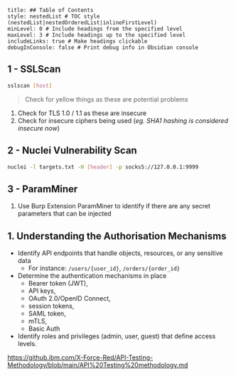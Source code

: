 ```table-of-contents
title: ## Table of Contents
style: nestedList # TOC style (nestedList|nestedOrderedList|inlineFirstLevel)
minLevel: 0 # Include headings from the specified level
maxLevel: 3 # Include headings up to the specified level
includeLinks: true # Make headings clickable
debugInConsole: false # Print debug info in Obsidian console
```

## 1 - SSLScan
```bash
sslscan [host]
```
> Check for yellow things as these are potential problems

1. Check for TLS 1.0 / 1.1 as these are insecure
2. Check for insecure ciphers being used (*eg. SHA1 hashing is considered insecure now*)

## 2 - Nuclei Vulnerability Scan
```bash
nuclei -l targets.txt -H [header] -p socks5://127.0.0.1:9999
```

## 3 - ParamMiner
1. Use Burp Extension ParamMiner to identify if there are any secret parameters that can be injected

## 1. Understanding the Authorisation Mechanisms
- Identify API endpoints that handle objects, resources, or any sensitive data
	- For instance: `/users/{user_id}`, `/orders/{order_id}`
- Determine the authentication mechanisms in place
	- Bearer token (JWT),
	- API keys,
	- OAuth 2.0/OpenID Connect,
	- session tokens,
	- SAML token,
	- mTLS,
	- Basic Auth
- Identify roles and privileges (admin, user, guest) that define access levels.




https://github.ibm.com/X-Force-Red/API-Testing-Methodology/blob/main/API%20Testing%20methodology.md